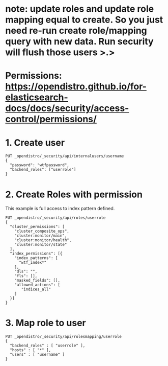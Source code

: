 # note: update roles and update role mapping equal to create. So you just need re-run create role/mapping query with new data. Run security will flush those users >.>
# Permissions: https://opendistro.github.io/for-elasticsearch-docs/docs/security/access-control/permissions/

# 1. Create user
```
PUT _opendistro/_security/api/internalusers/username
{
  "password": "wtfpassword",
  "backend_roles": ["userrole"]
}
```

# 2. Create Roles with permission
This example is full access to index pattern defined.
```
PUT _opendistro/_security/api/roles/userrole
{
  "cluster_permissions": [
    "cluster_composite_ops",
    "cluster:monitor/main",
    "cluster:monitor/health",
    "cluster:monitor/state"
  ],
  "index_permissions": [{
    "index_patterns": [
      "wtf_index*"
    ],
    "dls": "",
    "fls": [],
    "masked_fields": [],
    "allowed_actions": [
       "indices_all"
    ]
  }]
}
```

# 3. Map role to user
```
PUT _opendistro/_security/api/rolesmapping/userrole
{
  "backend_roles" : [ "userrole" ],
  "hosts" : [ "*" ],
  "users" : [ "username" ]
}
```
